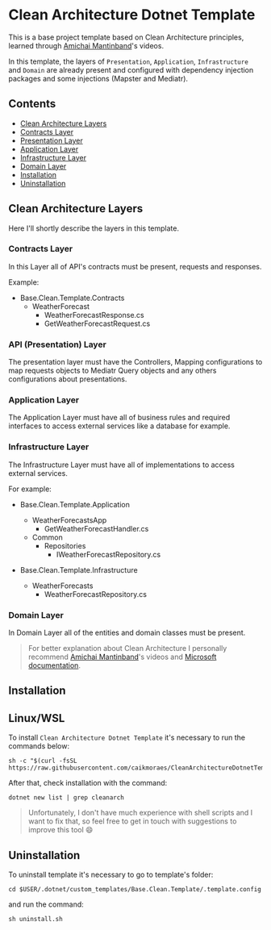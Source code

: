 # Clean Architecture Dotnet Template

This is a base project template based on Clean Architecture principles, learned through [Amichai Mantinband](https://github.com/amantinband)'s videos.

In this template, the layers of `Presentation`, `Application`, `Infrastructure` and `Domain` are already present and configured with dependency injection packages and some injections (Mapster and Mediatr).

## Contents

- [Clean Architecture Layers](#-Clean-Architecture-Layers)
- [Contracts Layer](#-Contracts-Layers)
- [Presentation Layer](<#-API-(Presentation)-Layer>)
- [Application Layer](#-Application-Layer)
- [Infrastructure Layer](#-Infrastructure-Layer)
- [Domain Layer](#-Domain-Layer)
- [Installation](#-Installation)
- [Uninstallation](#-Uninstallation)

## Clean Architecture Layers

Here I'll shortly describe the layers in this template.

### Contracts Layer

In this Layer all of API's contracts must be present, requests and responses.

Example:

- Base.Clean.Template.Contracts
  - WeatherForecast
    - WeatherForecastResponse.cs
    - GetWeatherForecastRequest.cs

### API (Presentation) Layer

The presentation layer must have the Controllers, Mapping configurations to map requests objects to Mediatr Query objects and any others configurations about presentations.

### Application Layer

The Application Layer must have all of business rules and required interfaces to access external services like a database for example.

### Infrastructure Layer

The Infrastructure Layer must have all of implementations to access external services.

For example:

- Base.Clean.Template.Application

  - WeatherForecastsApp
    - GetWeatherForecastHandler.cs
  - Common
    - Repositories
      - IWeatherForecastRepository.cs

- Base.Clean.Template.Infrastructure
  - WeatherForecasts
    - WeatherForecastRepository.cs

### Domain Layer

In Domain Layer all of the entities and domain classes must be present.

> For better explanation about Clean Architecture I personally recommend [Amichai Mantinband](https://github.com/amantinband)'s videos and [Microsoft documentation](https://learn.microsoft.com/en-us/dotnet/architecture/modern-web-apps-azure/common-web-application-architectures).

## Installation

## Linux/WSL

To install `Clean Architecture Dotnet Template` it's necessary to run the commands below:

```
sh -c "$(curl -fsSL https://raw.githubusercontent.com/caikmoraes/CleanArchitectureDotnetTemplate/main/.template.config/install.sh)"
```

After that, check installation with the command:

```
dotnet new list | grep cleanarch
```

> Unfortunately, I don't have much experience with shell scripts and I want to fix that, so feel free to get in touch with suggestions to improve this tool :smile:

## Uninstallation

To uninstall template it's necessary to go to template's folder:

```
cd $USER/.dotnet/custom_templates/Base.Clean.Template/.template.config
```

and run the command:

```
sh uninstall.sh
```
